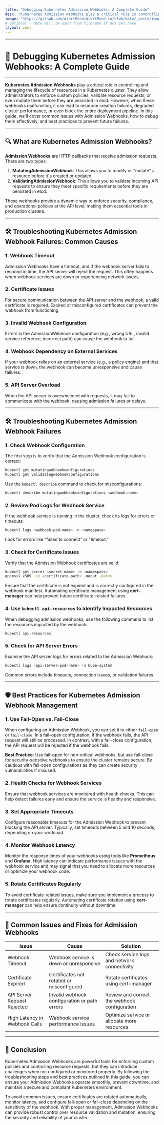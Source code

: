 ```yaml
---
title: "Debugging Kubernetes Admission Webhooks: A Complete Guide"
desc: "Kubernetes Admission Webhooks play a critical role in controlling and managing the lifecycle of resources in a Kubernetes cluster. They allow administrators to enforce custom policies, validate resource requests, or even mutate them before they are persisted in etcd. However, when these webhooks malfunction, it can lead to resource creation failures, degraded cluster performance, or even block the entire deployment pipeline. In this guide, we’ll cover common issues with Admission Webhooks, how to debug them effectively, and best practices to prevent future failures."
image: "https://github.com/AlertMend/AlertMend.io/blob/main/_posts/images/admission_webhook_debugging.png?raw=true"
# Optional - date will be used from filename if not set here.
layout: post
---
```


---
# 🚨 **Debugging Kubernetes Admission Webhooks: A Complete Guide**
---

**Kubernetes Admission Webhooks** play a critical role in controlling and managing the lifecycle of resources in a Kubernetes cluster. They allow administrators to enforce custom policies, validate resource requests, or even mutate them before they are persisted in etcd. However, when these webhooks malfunction, it can lead to resource creation failures, degraded cluster performance, or even block the entire deployment pipeline. In this guide, we'll cover common issues with Admission Webhooks, how to debug them effectively, and best practices to prevent future failures.

---

## 🔍 **What are Kubernetes Admission Webhooks?**

**Admission Webhooks** are HTTP callbacks that receive admission requests. There are two types:
1. **MutatingAdmissionWebhook**: This allows you to modify or "mutate" a resource before it's created or updated.
2. **ValidatingAdmissionWebhook**: This allows you to validate incoming API requests to ensure they meet specific requirements before they are persisted in etcd.

These webhooks provide a dynamic way to enforce security, compliance, and operational policies at the API level, making them essential tools in production clusters.

---

## 🛠️ **Troubleshooting Kubernetes Admission Webhook Failures: Common Causes**

### 1. **Webhook Timeout**
Admission Webhooks have a timeout, and if the webhook server fails to respond in time, the API server will reject the request. This often happens when webhook services are down or experiencing network issues.

### 2. **Certificate Issues**
For secure communication between the API server and the webhook, a valid certificate is required. Expired or misconfigured certificates can prevent the webhook from functioning.

### 3. **Invalid Webhook Configuration**
Errors in the AdmissionWebhook configuration (e.g., wrong URL, invalid service reference, incorrect path) can cause the webhook to fail.

### 4. **Webhook Dependency on External Services**
If your webhook relies on an external service (e.g., a policy engine) and that service is down, the webhook can become unresponsive and cause failures.

### 5. **API Server Overload**
When the API server is overwhelmed with requests, it may fail to communicate with the webhook, causing admission failures or delays.

---

## 🛠️ **Troubleshooting Kubernetes Admission Webhook Failures**

### 1. **Check Webhook Configuration**
The first step is to verify that the Admission Webhook configuration is correct:
```bash
kubectl get mutatingwebhookconfigurations
kubectl get validatingwebhookconfigurations
```
Use the `kubectl describe` command to check for misconfigurations:
```bash
kubectl describe mutatingwebhookconfigurations <webhook-name>
```

### 2. **Review Pod Logs for Webhook Service**
If the webhook service is running in the cluster, check its logs for errors or timeouts:
```bash
kubectl logs <webhook-pod-name> -n <namespace>
```
Look for errors like "failed to connect" or "timeout."

### 3. **Check for Certificate Issues**
Verify that the Admission Webhook certificates are valid:
```bash
kubectl get secret <secret-name> -n <namespace>
openssl x509 -in <certificate-path> -noout -dates
```
Ensure that the certificate is not expired and is correctly configured in the webhook manifest. Automating certificate management using **cert-manager** can help prevent future certificate-related failures.

### 4. **Use `kubectl api-resources` to Identify Impacted Resources**
When debugging admission webhooks, use the following command to list the resources impacted by the webhook:
```bash
kubectl api-resources
```

### 5. **Check for API Server Errors**
Examine the API server logs for errors related to the Admission Webhook:
```bash
kubectl logs <api-server-pod-name> -n kube-system
```
Common errors include timeouts, connection issues, or validation failures.

---

## 🛡️ **Best Practices for Kubernetes Admission Webhook Management**

### 1. **Use Fail-Open vs. Fail-Close**
When configuring an Admission Webhook, you can set it to either `fail-open` or `fail-close`. In a fail-open configuration, if the webhook fails, the API request will still be processed. In contrast, with a fail-close configuration, the API request will be rejected if the webhook fails.

**Best Practice**: Use fail-open for non-critical webhooks, but use fail-close for security-sensitive webhooks to ensure the cluster remains secure. Be cautious with fail-open configurations as they can create security vulnerabilities if misused.

### 2. **Health Checks for Webhook Services**
Ensure that webhook services are monitored with health checks. This can help detect failures early and ensure the service is healthy and responsive.

### 3. **Set Appropriate Timeouts**
Configure reasonable timeouts for the Admission Webhook to prevent blocking the API server. Typically, set timeouts between 5 and 10 seconds, depending on your workload.

### 4. **Monitor Webhook Latency**
Monitor the response times of your webhooks using tools like **Prometheus** and **Grafana**. High latency can indicate performance issues with the webhook service and may signal that you need to allocate more resources or optimize your webhook code.

### 5. **Rotate Certificates Regularly**
To avoid certificate-related issues, make sure you implement a process to rotate certificates regularly. Automating certificate rotation using **cert-manager** can help ensure continuity without downtime.

---

## 🔄 **Common Issues and Fixes for Admission Webhooks**

| **Issue**                    | **Cause**                                     | **Solution** |
|------------------------------|-----------------------------------------------|--------------|
| Webhook Timeout               | Webhook service is down or unresponsive       | Check service logs and network connectivity |
| Certificate Expired           | Certificates not rotated or misconfigured     | Rotate certificates using cert-manager |
| API Server Request Rejected   | Invalid webhook configuration or path errors | Review and correct the webhook configuration |
| High Latency in Webhook Calls | Webhook service performance issues            | Optimize service or allocate more resources |

---

## 🚀 **Conclusion**

Kubernetes Admission Webhooks are powerful tools for enforcing custom policies and controlling resource requests, but they can introduce challenges when not configured or monitored properly. By following the troubleshooting steps and best practices outlined in this guide, you can ensure your Admission Webhooks operate smoothly, prevent downtime, and maintain a secure and compliant Kubernetes environment.

To avoid common issues, ensure certificates are rotated automatically, monitor latency, and configure fail-open or fail-close depending on the sensitivity of the webhook. With proper management, Admission Webhooks can provide robust control over resource validation and mutation, ensuring the security and reliability of your cluster.
